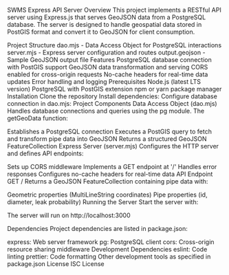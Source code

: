 SWMS Express API Server
Overview
This project implements a RESTful API server using Express.js that serves GeoJSON data from a PostgreSQL database. The server is designed to handle geospatial data stored in PostGIS format and convert it to GeoJSON for client consumption.

Project Structure
dao.mjs - Data Access Object for PostgreSQL interactions
server.mjs - Express server configuration and routes
output.geojson - Sample GeoJSON output file
Features
PostgreSQL database connection with PostGIS support
GeoJSON data transformation and serving
CORS enabled for cross-origin requests
No-cache headers for real-time data updates
Error handling and logging
Prerequisites
Node.js (latest LTS version)
PostgreSQL with PostGIS extension
npm or yarn package manager
Installation
Clone the repository
Install dependencies:
Configure database connection in dao.mjs:
Project Components
Data Access Object (dao.mjs)
Handles database connections and queries using the pg module. The getGeoData function:

Establishes a PostgreSQL connection
Executes a PostGIS query to fetch and transform pipe data into GeoJSON
Returns a structured GeoJSON FeatureCollection
Express Server (server.mjs)
Configures the HTTP server and defines API endpoints:

Sets up CORS middleware
Implements a GET endpoint at '/'
Handles error responses
Configures no-cache headers for real-time data
API Endpoint
GET /
Returns a GeoJSON FeatureCollection containing pipe data with:

Geometric properties (MultiLineString coordinates)
Pipe properties (id, diameter, leak probability)
Running the Server
Start the server with:

The server will run on http://localhost:3000

Dependencies
Project dependencies are listed in package.json:

express: Web server framework
pg: PostgreSQL client
cors: Cross-origin resource sharing middleware
Development Dependencies
eslint: Code linting
prettier: Code formatting
Other development tools as specified in package.json
License
ISC License